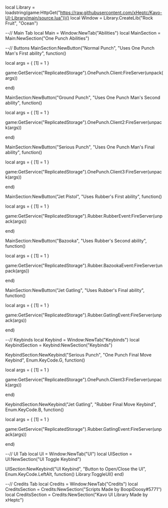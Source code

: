 local Library = loadstring(game:HttpGet("https://raw.githubusercontent.com/xHeptc/Kavo-UI-Library/main/source.lua"))()
local Window = Library.CreateLib("Rock Fruit", "Ocean")

--// Main Tab
local Main = Window:NewTab("Abilities")
local MainSection = Main:NewSection("One Punch Abilities")

--// Buttons
MainSection:NewButton("Normal Punch", "Uses One Punch Man's First ability", function()
    
local args = {
    [1] = 1
}

game:GetService("ReplicatedStorage").OnePunch.Client:FireServer(unpack(args))

end)

MainSection:NewButton("Ground Punch", "Uses One Punch Man's Second ability", function()
    
local args = {
    [1] = 1
}

game:GetService("ReplicatedStorage").OnePunch.Client2:FireServer(unpack(args))

end)

MainSection:NewButton("Serious Punch", "Uses One Punch Man's Final ability", function()
    
local args = {
    [1] = 1
}

game:GetService("ReplicatedStorage").OnePunch.Client3:FireServer(unpack(args))

end)

MainSection:NewButton("Jet Pistol", "Uses Rubber's First ability", function()
    
local args = {
    [1] = 1
}

game:GetService("ReplicatedStorage").Rubber.RubberEvent:FireServer(unpack(args))

end)

MainSection:NewButton("Bazooka", "Uses Rubber's Second ability", function()
    
local args = {
    [1] = 1
}

game:GetService("ReplicatedStorage").Rubber.BazookaEvent:FireServer(unpack(args))

end)

MainSection:NewButton("Jet Gatling", "Uses Rubber's Final ability", function()
    
local args = {
    [1] = 1
}

game:GetService("ReplicatedStorage").Rubber.GatlingEvent:FireServer(unpack(args))

end)

--// Keybinds
local Keybind = Window:NewTab("Keybinds")
local KeybindSection = Keybind:NewSection("Keybinds")

KeybindSection:NewKeybind("Serious Punch", "One Punch Final Move Keybind", Enum.KeyCode.G, function()

local args = {
    [1] = 1
}

game:GetService("ReplicatedStorage").OnePunch.Client3:FireServer(unpack(args))

end)

KeybindSection:NewKeybind("Jet Gatling", "Rubber Final Move Keybind", Enum.KeyCode.B, function()

local args = {
    [1] = 1
}

game:GetService("ReplicatedStorage").Rubber.GatlingEvent:FireServer(unpack(args))

end)

--// UI Tab
local UI = Window:NewTab("UI")
local UISection = UI:NewSection("UI Toggle Keybind")

UISection:NewKeybind("UI Keybind", "Button to Open/Close the UI", Enum.KeyCode.LeftAlt, function()
	Library:ToggleUI()
end)

--// Credits Tab
local Credits = Window:NewTab("Credits")
local CreditsSection = Credits:NewSection("Scripts Made by BoopiDoosy#5771")
local CreditsSection = Credits:NewSection("Kavo UI Library Made by xHeptc")
